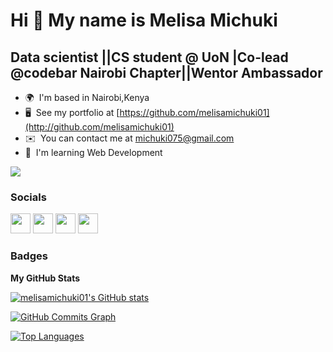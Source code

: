 Hi 👋 My name is Melisa Michuki
===============================

Data scientist ||CS student @ UoN |Co-lead @codebar Nairobi Chapter||Wentor Ambassador
--------------------------------------------------------------------------------------

* 🌍  I'm based in Nairobi,Kenya
* 🖥️  See my portfolio at [https://github.com/melisamichuki01](http://github.com/melisamichuki01)
* ✉️  You can contact me at [michuki075@gmail.com](mailto:michuki075@gmail.com)
* 🧠  I'm learning Web Development

<a href="https://www.twitter.com/melisamichuki" target="_blank" rel="noreferrer"><img
src="https://img.shields.io/twitter/follow/melisamichuki?logo=twitter&style=for-the-badge&color=0891b2&labelColor=1c1917"
/></a>

### Socials

<p align="left"> <a href="https://www.github.com/melisamichuki01" target="_blank" rel="noreferrer"><img src="https://raw.githubusercontent.com/danielcranney/readme-generator/main/public/icons/socials/github.svg" width="32" height="32" /></a> <a href="https://www.linkedin.com/in/melisamichuki" target="_blank" rel="noreferrer"><img src="https://raw.githubusercontent.com/danielcranney/readme-generator/main/public/icons/socials/linkedin.svg" width="32" height="32" /></a> <a href="https://www.polywork.com/melisamichuki" target="_blank" rel="noreferrer"><img src="https://raw.githubusercontent.com/danielcranney/readme-generator/main/public/icons/socials/polywork.svg" width="32" height="32" /></a> <a href="https://www.twitter.com/melisamichuki" target="_blank" rel="noreferrer"><img src="https://raw.githubusercontent.com/danielcranney/readme-generator/main/public/icons/socials/twitter.svg" width="32" height="32" /></a></p>

### Badges

<b>My GitHub Stats</b>

<a href="http://www.github.com/melisamichuki01"><img src="https://github-readme-stats.vercel.app/api?username=melisamichuki01&show_icons=true&hide=&count_private=true&title_color=ec4899&text_color=ffffff&icon_color=0891b2&bg_color=1c1917&hide_border=true&show_icons=true" alt="melisamichuki01's GitHub stats" /></a>

<a href="http://www.github.com/melisamichuki01"><img src="https://activity-graph.herokuapp.com/graph?username=melisamichuki01&bg_color=1c1917&color=ffffff&line=0891b2&point=ffffff&area_color=1c1917&area=true&hide_border=true&custom_title=GitHub%20Commits%20Graph" alt="GitHub Commits Graph" /></a>

<a href="https://github.com/melisamichuki01" align="left"><img src="https://github-readme-stats.vercel.app/api/top-langs/?username=melisamichuki01&langs_count=10&title_color=ec4899&text_color=ffffff&icon_color=0891b2&bg_color=1c1917&hide_border=true&locale=en&custom_title=Top%20%Languages" alt="Top Languages" /></a>
